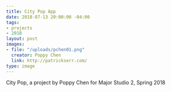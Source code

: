 ```yaml
---
title: City Pop App
date: 2018-07-13 20:00:00 -04:00
tags:
- projects
- 2018
layout: post
images:
- file: "/uploads/pchen01.png"
  creator: Poppy Chen
  link: http://patrickserr.com/
type: image
---
```


City Pop, a project by Poppy Chen for Major Studio 2, Spring 2018
